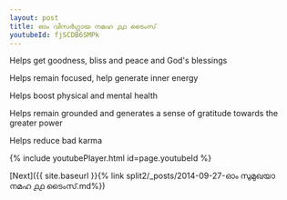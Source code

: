 ```yaml
---
layout: post
title: ഓം വിസർഗ്ഗായ നമഹ ൧൧ ടൈംസ്
youtubeId: fjSCDB6SMPk
---
```

 
 
Helps get goodness, bliss and peace and God's blessings
 
Helps remain focused, help generate inner energy 
 
Helps boost physical and mental health 
 
Helps remain grounded and generates a sense of gratitude towards the greater power 
 
Helps reduce bad karma
 
 
 
 


{% include youtubePlayer.html id=page.youtubeId %}
 
[Next]({{ site.baseurl }}{% link  split2/_posts/2014-09-27-ഓം സുമുഖയാ നമഹ ൧൧ ടൈംസ്.md%})
 
